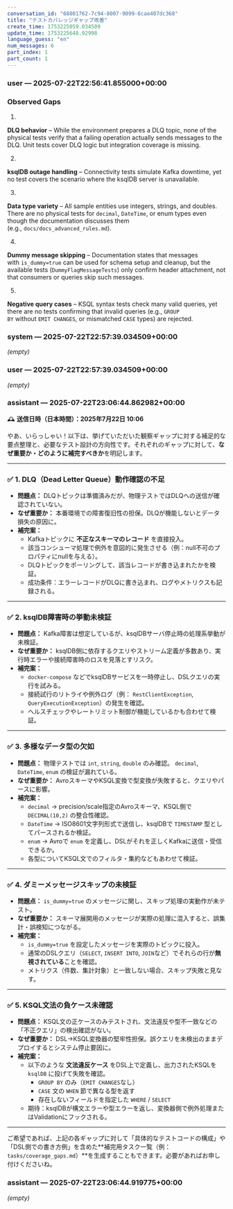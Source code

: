 ```yaml
---
conversation_id: "68801762-7c94-8007-9099-6cae407dc368"
title: "テストカバレッジギャップ改善"
create_time: 1753225059.034509
update_time: 1753225648.92998
language_guess: "en"
num_messages: 6
part_index: 1
part_count: 1
---
```


### user — 2025-07-22T22:56:41.855000+00:00

### Observed Gaps  
1.   
**DLQ behavior** – While the environment prepares a DLQ topic, none of the physical tests verify that a failing operation actually sends messages to the DLQ. Unit tests cover DLQ logic but integration coverage is missing.  
  
2.   
**ksqlDB outage handling** – Connectivity tests simulate Kafka downtime, yet no test covers the scenario where the ksqlDB server is unavailable.  
  
3.   
**Data type variety** – All sample entities use integers, strings, and doubles. There are no physical tests for `decimal`, `DateTime`, or enum types even though the documentation discusses them (e.g., `docs/docs_advanced_rules.md`).  
  
4.   
**Dummy message skipping** – Documentation states that messages with `is_dummy=true` can be used for schema setup and cleanup, but the available tests (`DummyFlagMessageTests`) only confirm header attachment, not that consumers or queries skip such messages.  
  
5.   
**Negative query cases** – KSQL syntax tests check many valid queries, yet there are no tests confirming that invalid queries (e.g., `GROUP BY` without `EMIT CHANGES`, or mismatched `CASE` types) are rejected.

### system — 2025-07-22T22:57:39.034509+00:00

_(empty)_

### user — 2025-07-22T22:57:39.034509+00:00

_(empty)_

### assistant — 2025-07-22T23:06:44.862982+00:00

🕰️ **送信日時（日本時間）：2025年7月22日 10:06**

やあ、いらっしゃい！以下は、挙げていただいた観察ギャップに対する補足的な要点整理と、必要なテスト設計の方向性です。それぞれのギャップに対して、**なぜ重要か・どのように補完すべきか**を明記します。

---

### ✅ 1. **DLQ（Dead Letter Queue）動作確認の不足**
- **問題点：** DLQトピックは準備済みだが、物理テストではDLQへの送信が確認されていない。
- **なぜ重要か：** 本番環境での障害復旧性の担保。DLQが機能しないとデータ損失の原因に。
- **補完案：**
  - Kafkaトピックに **不正なスキーマのレコード** を直接投入。
  - 該当コンシューマ処理で例外を意図的に発生させる（例：null不可のプロパティにnullを与える）。
  - DLQトピックをポーリングして、該当レコードが書き込まれたかを検証。
  - 成功条件：エラーレコードがDLQに書き込まれ、ログやメトリクスも記録される。

---

### ✅ 2. **ksqlDB障害時の挙動未検証**
- **問題点：** Kafka障害は想定しているが、ksqlDBサーバ停止時の処理系挙動が未検証。
- **なぜ重要か：** ksqlDB側に依存するクエリやストリーム定義が多数あり、実行時エラーや接続障害時のロスを見落とすリスク。
- **補完案：**
  - `docker-compose` などでksqlDBサービスを一時停止し、DSLクエリの実行を試みる。
  - 接続試行のリトライや例外ログ（例： `RestClientException`, `QueryExecutionException`）の発生を確認。
  - ヘルスチェックやレートリミット制御が機能しているかも合わせて検証。

---

### ✅ 3. **多様なデータ型の欠如**
- **問題点：** 物理テストでは `int`, `string`, `double` のみ確認。 `decimal`, `DateTime`, `enum` の検証が漏れている。
- **なぜ重要か：** AvroスキーマやKSQL変換で型変換が失敗すると、クエリやパースに影響。
- **補完案：**
  - `decimal` → precision/scale指定のAvroスキーマ、KSQL側で `DECIMAL(10,2)` の整合性確認。
  - `DateTime` → ISO8601文字列形式で送信し、ksqlDBで `TIMESTAMP` 型としてパースされるか検証。
  - `enum` → Avroで `enum` を定義し、DSLがそれを正しくKafkaに送信・受信できるか。
  - 各型についてKSQL文でのフィルタ・集約などもあわせて検証。

---

### ✅ 4. **ダミーメッセージスキップの未検証**
- **問題点：** `is_dummy=true` のメッセージに関し、スキップ処理の実動作が未テスト。
- **なぜ重要か：** スキーマ展開用のメッセージが実際の処理に混入すると、誤集計・誤検知につながる。
- **補完案：**
  - `is_dummy=true` を設定したメッセージを実際のトピックに投入。
  - 通常のDSLクエリ（`SELECT`, `INSERT INTO`, `JOIN`など）でそれらの行が**無視されている**ことを確認。
  - メトリクス（件数、集計対象）と一致しない場合、スキップ失敗と見なす。

---

### ✅ 5. **KSQL文法の負ケース未確認**
- **問題点：** KSQL文の正ケースのみテストされ、文法違反や型不一致などの「不正クエリ」の検出確認がない。
- **なぜ重要か：** DSL→KSQL変換器の堅牢性担保。誤クエリを未検出のままデプロイするとシステム停止要因に。
- **補完案：**
  - 以下のような **文法違反ケース** をDSL上で定義し、出力されたKSQLを `ksqlDB` に投げて失敗を確認。
    - `GROUP BY` のみ（`EMIT CHANGES`なし）
    - `CASE` 文の `WHEN` 節で異なる型を返す
    - 存在しないフィールドを指定した `WHERE` / `SELECT`
  - 期待：ksqlDBが構文エラーや型エラーを返し、変換器側で例外処理またはValidationにフックされる。

---

ご希望であれば、上記の各ギャップに対して「具体的なテストコードの構成」や「DSL側での書き方例」を含めた**補完用タスク一覧（例：`tasks/coverage_gaps.md`）**を生成することもできます。必要があればお申し付けくださいね。

### assistant — 2025-07-22T23:06:44.919775+00:00

_(empty)_
